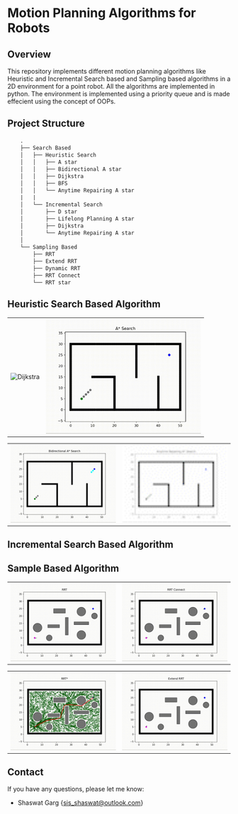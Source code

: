 # Motion Planning Algorithms for Robots

## Overview
This repository implements different motion planning algorithms like Heuristic and Incremental Search based and Sampling based algorithms in a 2D environment for a point robot. All the algorithms are implemented in python. The environment is implemented using a priority queue and is made effecient using the concept of OOPs.

## Project Structure

```
    .
    ├── Search Based            
    │   ├── Heuristic Search                
    │   │   ├── A star       
    │   │   ├── Bidirectional A star       
    │   │   ├── Dijkstra       
    │   │   ├── BFS      
    │   │   └── Anytime Repairing A star      
    |   |
    │   └── Incremental Search                
    │       ├── D star       
    │       ├── Lifelong Planning A star       
    │       ├── Dijkstra          
    │       └── Anytime Repairing A star 
    │ 
    └── Sampling Based
        ├── RRT       
        ├── Extend RRT       
        ├── Dynamic RRT       
        ├── RRT Connect      
        └── RRT star  

```

## Heuristic Search Based Algorithm

<div align=left>
<table>
  <tr>
    <td><img src="./Results/Dijkstra.gif" alt="Dijkstra" width="350"/></a></td>
    <td><img src="./Results/Astar.gif" alt="Astar" width="350"/></a></td>
  </tr>
</table>

<table>
  <tr>
    <td><img src="./Results/BiAstar.gif" alt="biastar" width="350"/></a></td>
    <td><img src="./Results/ARA.gif" alt="AnytimeAstar" width="350"/></a></td>
  </tr>
</table>
</div>

## Incremental Search Based Algorithm

## Sample Based Algorithm

<div align=left>
<table>
  <tr>
    <td><img src="./Results/RRT.gif" alt="RRT" width="350"/></a></td>
    <td><img src="./Results/RRTConnect.gif" alt="RRTConnect" width="350"/></a></td>
  </tr>
</table>

<table>
  <tr>
    <td><img src="./Results/RRTStar.gif" alt="RRTStar" width="350"/></a></td>
    <td><img src="./Results/RRTExtend.gif" alt="RRTExtend" width="350"/></a></td>
  </tr>
</table>
</div>

## Contact

If you have any questions, please let me know:

- Shaswat Garg {[sis_shaswat@outlook.com]()}

